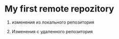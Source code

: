 # My first remote repozitory

1. изменения из локального репозитория

2. Изменения с удаленного репозитория
